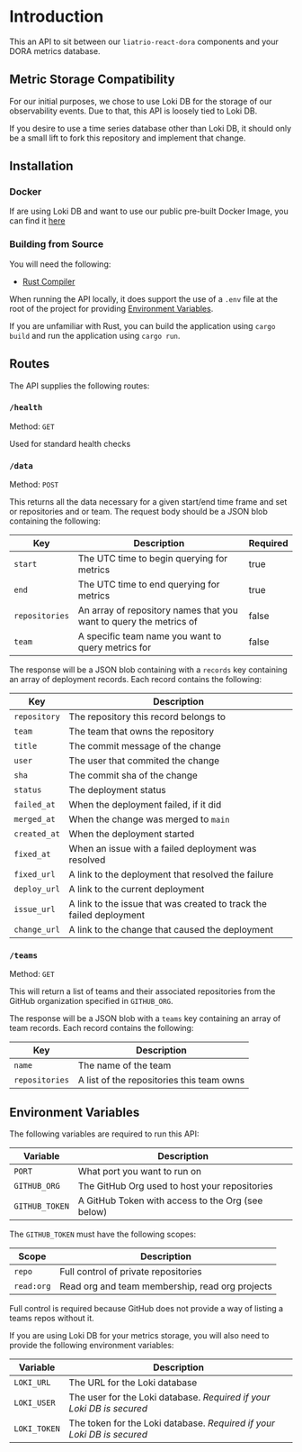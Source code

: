 # Introduction

This an API to sit between our `liatrio-react-dora` components and your DORA metrics database.

## Metric Storage Compatibility

For our initial purposes, we chose to use Loki DB for the storage of our observability events.  Due to that, this API is loosely tied to Loki DB.

If you desire to use a time series database other than Loki DB, it should only be a small lift to fork this repository and implement that change.

## Installation

### Docker

If are using Loki DB and want to use our public pre-built Docker Image, you can find it [here](https://github.com/liatrio/liatrio-dora-api/pkgs/container/liatrio-dora-api)

### Building from Source

You will need the following:

* [Rust Compiler](https://www.rust-lang.org/tools/install)

When running the API locally, it does support the use of a `.env` file at the root of the project for providing [Environment Variables](https://github.com/liatrio/liatrio-dora-api/tree/main?tab=readme-ov-file#environment-variables).

If you are unfamiliar with Rust, you can build the application using `cargo build` and run the application using `cargo run`.

## Routes

The API supplies the following routes:

### `/health`

Method: `GET`

Used for standard health checks

### `/data`

Method: `POST`

This returns all the data necessary for a given start/end time frame and set or repositories and or team. The request body should be a JSON blob containing the following:

| Key            | Description                                                        | Required |
|----------------|--------------------------------------------------------------------|----------|
| `start`        | The UTC time to begin querying for metrics                         | true     |
| `end`          | The UTC time to end querying for metrics                           | true     |
| `repositories` | An array of repository names that you want to query the metrics of | false    |
| `team`         | A specific team name you want to query metrics for                 | false    |

The response will be a JSON blob containing with a `records` key containing an array of deployment records. Each record contains the following:

| Key          | Description                                                         |
|--------------|---------------------------------------------------------------------|
| `repository` | The repository this record belongs to                               |
| `team`       | The team that owns the repository                                   |
| `title`      | The commit message of the change                                    |
| `user`       | The user that commited the change                                   |
| `sha`        | The commit sha of the change                                        |
| `status`     | The deployment status                                               |
| `failed_at`  | When the deployment failed, if it did                               |
| `merged_at`  | When the change was merged to `main`                                |
| `created_at` | When the deployment started                                         |
| `fixed_at`   | When an issue with a failed deployment was resolved                 |
| `fixed_url`  | A link to the deployment that resolved the failure                  |
| `deploy_url` | A link to the current deployment                                    |
| `issue_url`  | A link to the issue that was created to track the failed deployment |
| `change_url` | A link to the change that caused the deployment                     |

### `/teams`

Method: `GET`

This will return a list of teams and their associated repositories from the GitHub organization specified in `GITHUB_ORG`.

The response will be a JSON blob with a `teams` key containing an array of team records. Each record contains the following:

| Key            | Description                               |
|----------------|-------------------------------------------|
| `name`         | The name of the team                      |
| `repositories` | A list of the repositories this team owns |

## Environment Variables

The following variables are required to run this API:

| Variable       | Description                                       |
|----------------|---------------------------------------------------|
| `PORT`         | What port you want to run on                      |
| `GITHUB_ORG`   | The GitHub Org used to host your repositories     |
| `GITHUB_TOKEN` | A GitHub Token with access to the Org (see below) |

The `GITHUB_TOKEN` must have the following scopes:

| Scope      | Description                                     |
|------------|-------------------------------------------------|
| `repo`     | Full control of private repositories            |
| `read:org` | Read org and team membership, read org projects |

Full control is required because GitHub does not provide a way of listing a teams repos without it.

If you are using Loki DB for your metrics storage, you will also need to provide the following environment variables:

| Variable     | Description                                                            |
|--------------|------------------------------------------------------------------------|
| `LOKI_URL`   | The URL for the Loki database                                          |
| `LOKI_USER`  | The user for the Loki database. _Required if your Loki DB is secured_  |
| `LOKI_TOKEN` | The token for the Loki database. _Required if your Loki DB is secured_ |
